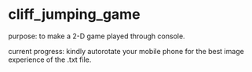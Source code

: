 # cliff_jumping_game
purpose: to make a 2-D game played through console.

current progress: kindly autorotate your mobile phone for the best image experience of the .txt file.
